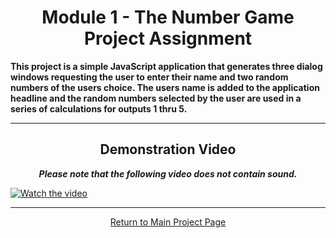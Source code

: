 <h1 align="center">Module 1 - The Number Game<br>Project Assignment</h1>

<strong><b>This project is a simple JavaScript application that generates three dialog windows requesting the user to enter their name and two random numbers of the users choice.  The users name is added to the application headline and the random numbers selected by the user are used in a series of calculations for outputs 1 thru 5.</b></strong>

<hr>

<h2 align="center">Demonstration Video</h2>

<p align="center"><strong><em>Please note that the following video does not contain sound.</em></strong></p>

[![Watch the video](https://content.screencast.com/users/Derek9407/folders/Default/media/c89b6a59-b42a-49d4-8c39-6d9acb2102c4/Github.png)](https://www.screencast.com/t/jcrsuTHl213)

<hr>

<a href="https://github.com/REPNOT/DEV279x_Projects"><p align="center">Return to Main Project Page</p></a>
